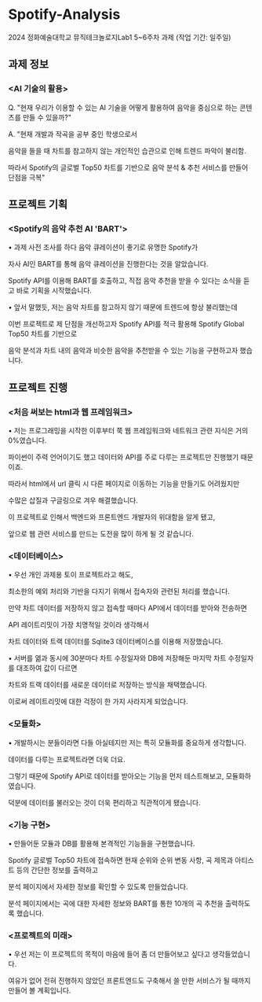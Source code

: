 # Spotify-Analysis
2024 정화예술대학교 뮤직테크놀로지Lab1 5~6주차 과제 (작업 기간: 일주일)

## 과제 정보

### <AI 기술의 활용>

Q. "현재 우리가 이용할 수 있는 AI 기술을 어떻게 활용하여
음악을 중심으로 하는 콘텐츠를 만들 수 있을까?"

A. "현재 개발과 작곡을 공부 중인 학생으로서

음악을 들을 때 차트를 참고하지 않는 개인적인 습관으로 인해 트렌드 파악이 불리함.

따라서 Spotify의 글로벌 Top50 차트를 기반으로 음악 분석 & 추천 서비스를 만들어 단점을 극복"

## 프로젝트 기획

### <Spotify의 음악 추천 AI 'BART'>

• 과제 사전 조사를 하다 음악 큐레이션이 좋기로 유명한 Spotify가

자사 AI인 BART를 통해 음악 큐레이션을 진행한다는 것을 알았습니다.

Spotify API를 이용해 BART를 호출하고, 직접 음악 추천을 받을 수 있다는 소식을 듣고 바로 기획을 시작했습니다.

• 앞서 말했듯, 저는 음악 차트를 참고하지 않기 때문에 트렌드에 항상 불리했는데

이번 프로젝트로 제 단점을 개선하고자 Spotify API를 적극 활용해 Spotify Global Top50 차트를 기반으로

음악 분석과 차트 내의 음악과 비슷한 음악을 추천받을 수 있는 기능을 구현하고자 했습니다.

## 프로젝트 진행

### <처음 써보는 html과 웹 프레임워크>

• 저는 프로그래밍을 시작한 이후부터 쭉 웹 프레임워크와 네트워크 관련 지식은 거의 0%였습니다.

파이썬이 주력 언어이기도 했고 데이터와 API를 주로 다루는 프로젝트만 진행했기 때문이죠.

따라서 html에서 url 클릭 시 다른 페이지로 이동하는 기능을 만들기도 어려웠지만

수많은 삽질과 구글링으로 겨우 해결했습니다.

이 프로젝트로 인해서 백엔드와 프론트엔드 개발자의 위대함을 알게 됐고,

앞으로 웹 관련 서비스를 만드는 도전을 많이 하게 될 것 같습니다.

### <데이터베이스>

• 우선 개인 과제용 토이 프로젝트라고 해도,

최소한의 예외 처리와 기반을 다지기 위해서 접속자와 관련된 처리를 했습니다.

만약 차트 데이터를 저장하지 않고 접속할 때마다 API에서 데이터를 받아와 전송하면

API 레이트리밋이 가장 치명적일 것이라 생각해서

차트 데이터와 트랙 데이터를 Sqlite3 데이터베이스를 이용해 저장했습니다.

• 서버를 엶과 동시에 30분마다 차트 수정일자와 DB에 저장해둔 마지막 차트 수정일자를 대조하여 값이 다르면

차트와 트랙 데이터를 새로운 데이터로 저장하는 방식을 채택했습니다.

이로써 레이트리밋에 대한 걱정이 한 가지 사라지게 되었습니다.

### <모듈화>

• 개발하시는 분들이라면 다들 아실테지만 저는 특히 모듈화를 중요하게 생각합니다.

데이터를 다루는 프로젝트라면 더욱 더요.

그렇기 때문에 Spotify API로 데이터를 받아오는 기능을 먼저 테스트해보고, 모듈화하였습니다.

덕분에 데이터를 불러오는 것이 더욱 편리하고 직관적이게 됐습니다.

### <기능 구현>

• 만들어둔 모듈과 DB를 활용해 본격적인 기능들을 구현했습니다.

Spotify 글로벌 Top50 차트에 접속하면 현재 순위와 순위 변동 사항, 곡 제목과 아티스트 등의 간단한 정보를 출력하고

분석 페이지에서 자세한 정보를 확인할 수 있도록 만들었습니다.

분석 페이지에서는 곡에 대한 자세한 정보와 BART를 통한 10개의 곡 추천을 출력하도록 했습니다.

### <프로젝트의 미래>

• 우선 저는 이 프로젝트의 목적이 마음에 들어 좀 더 만들어보고 싶다고 생각들었습니다.

여유가 없어 전혀 진행하지 않았던 프론트엔드도 구축해서 쓸 만한 서비스가 될 때까지 만들어 볼 계획입니다.
